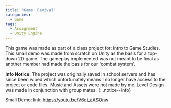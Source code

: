 ```yaml
---
title: "Game: Revival"
categories:
  - Game
tags:
  - Assignment
  - Unity Engine
---
```


This game was made as part of a class project for: Intro to Game Studies. This small demo was made from scratch on Unity as the basis for a top-down 2D game. The gameplay implemented was not meant to be final as another member had made the basis for our 'combat system'. 

**Info Notice:**
The project was originally saved in school servers and has since been wiped which unfortunately means I no longer have access to the project or code files. Music and Assets were not made by me. Level Design was made in conjunction with group mates. 
{: .notice--info}

Small Demo:
link: https://youtu.be/V6dt_aASOnw